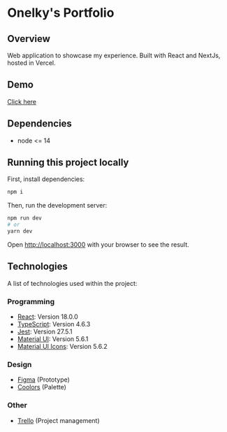# Onelky's Portfolio

## Overview

Web application to showcase my experience. Built with React and NextJs, hosted in Vercel.

## Demo

[Click here](https://portfolio-onelky.vercel.app)

## Dependencies

- node <= 14

## Running this project locally

First, install dependencies:

```bash
npm i
```

Then, run the development server:

```bash
npm run dev
# or
yarn dev
```

Open [http://localhost:3000](http://localhost:3000) with your browser to see the result.

## Technologies

A list of technologies used within the project:

### Programming

- [React](https://reactjs.org/): Version 18.0.0
- [TypeScript](https://www.typescriptlang.org/): Version 4.6.3
- [Jest](): Version 27.5.1
- [Material UI](https://mui.com/): Version 5.6.1
- [Material UI Icons](https://mui.com/material-ui/material-icons/#main-content): Version 5.6.2

### Design

- [Figma](https://www.figma.com) (Prototype)
- [Coolors](https://mycolor.space/?hex=%230A0919&sub=1) (Palette)

### Other

- [Trello](https://trello.com/b/43Ai1Ei2/portfolio) (Project management)
